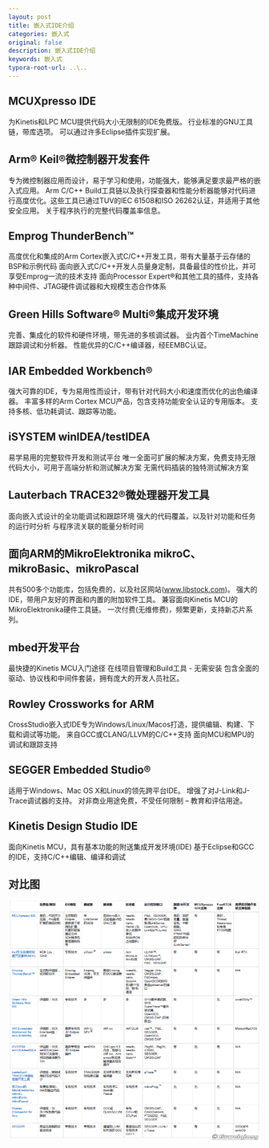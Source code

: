 ```yaml
---
layout: post
title: 嵌入式IDE介绍
categories: 嵌入式
original: false
description: 嵌入式IDE介绍
keywords: 嵌入式
typora-root-url: ..\..
---
```


[ide]:/images/ide/ide.png

## MCUXpresso IDE

为Kinetis和LPC MCU提供代码大小无限制的IDE免费版。
行业标准的GNU工具链，带库选项。
可以通过许多Eclipse插件实现扩展。

## Arm® Keil®微控制器开发套件

专为微控制器应用而设计，易于学习和使用，功能强大，能够满足要求最严格的嵌入式应用。
Arm C/C++ Build工具链以及执行探查器和性能分析器能够对代码进行高度优化。这些工具已通过TUV的IEC 61508和ISO 26262认证，并适用于其他安全应用。
关于程序执行的完整代码覆盖率信息。

## Emprog ThunderBench™

高度优化和集成的Arm Cortex嵌入式C/C++开发工具，带有大量基于云存储的BSP和示例代码
面向嵌入式C/C++开发人员量身定制，具备最佳的性价比，并可享受Emprog一流的技术支持
面向Processor Expert®和其他工具的插件，支持各种中间件、JTAG硬件调试器和大规模生态合作体系

## Green Hills Software® Multi®集成开发环境

完善、集成化的软件和硬件环境，带先进的多核调试器。
业内首个TimeMachine跟踪调试和分析器。
性能优异的C/C++编译器，经EEMBC认证。

## IAR Embedded Workbench®

强大可靠的IDE，专为易用性而设计，带有针对代码大小和速度而优化的出色编译器。
丰富多样的Arm Cortex MCU产品，包含支持功能安全认证的专用版本。
支持多核、低功耗调试、跟踪等功能。

## iSYSTEM winIDEA/testIDEA

易学易用的完整软件开发和测试平台
唯一全面可扩展的解决方案，免费支持无限代码大小，可用于高端分析和测试解决方案
无需代码插装的独特测试解决方案

## Lauterbach TRACE32®微处理器开发工具

面向嵌入式设计的全功能调试和跟踪环境
强大的代码覆盖，以及针对功能和任务的运行时分析
与程序流关联的能量分析时间

## 面向ARM的MikroElektronika mikroC、mikroBasic、mikroPascal

共有500多个功能库，包括免费的，以及社区网站(www.libstock.com)。
强大的IDE，带用户友好的界面和内置的附加软件工具。
兼容面向Kinetis MCU的MikroElektronika硬件工具链。
一次付费(无维修费)，频繁更新，支持新芯片系列。

## mbed开发平台

最快捷的Kinetis MCU入门途径
在线项目管理和Build工具 - 无需安装
包含全面的驱动、协议栈和中间件套装，拥有庞大的开发人员社区。

## Rowley Crossworks for ARM

CrossStudio嵌入式IDE专为Windows/Linux/Macos打造，提供编辑、构建、下载和调试等功能。
来自GCC或CLANG/LLVM的C/C++支持
面向MCU和MPU的调试和跟踪支持

## SEGGER Embedded Studio®

适用于Windows、Mac OS X和Linux的领先跨平台IDE。
增强了对J-Link和J-Trace调试器的支持。
对非商业用途免费，不受任何限制 – 教育和评估用途。

## Kinetis Design Studio IDE

面向Kinetis MCU，具有基本功能的附送集成开发环境(IDE)
基于Eclipse和GCC的IDE，支持C/C++编辑、编译和调试

## 对比图

![img][ide]